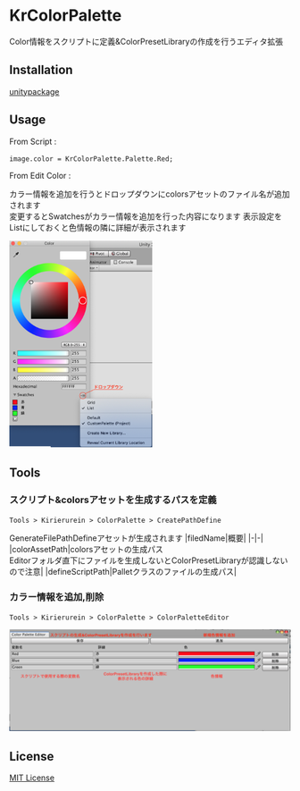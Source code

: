 # KrColorPalette
Color情報をスクリプトに定義&ColorPresetLibraryの作成を行うエディタ拡張

## Installation
[unitypackage](KrColorPalettePackage.unitypackage)

## Usage

From Script :

```
image.color = KrColorPalette.Palette.Red;
```

From Edit Color :

カラー情報を追加を行うとドロップダウンにcolorsアセットのファイル名が追加されます<br>
変更するとSwatchesがカラー情報を追加を行った内容になります
表示設定をListにしておくと色情報の隣に詳細が表示されます<br>

<img src="Snapshots/EditColor.png" width="256">

## Tools
### スクリプト&colorsアセットを生成するパスを定義
`Tools > Kirierurein > ColorPalette > CreatePathDefine`

GenerateFilePathDefineアセットが生成されます
|filedName|概要|
|-|-|
|colorAssetPath|colorsアセットの生成パス<br>Editorフォルダ直下にファイルを生成しないとColorPresetLibraryが認識しないので注意|
|defineScriptPath|Palletクラスのファイルの生成パス|

### カラー情報を追加,削除
`Tools > Kirierurein > ColorPalette > ColorPaletteEditor`

![EditorWindow](Snapshots/EditorWindow.png)

## License
[MIT License](LICENSE)
